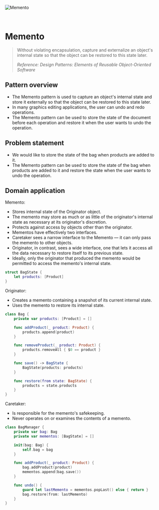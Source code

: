 ![Memento](https://github.com/user-attachments/assets/2c913554-ed5b-4df2-99e7-20b83e1f01b8)

<br />

# Memento

> Without violating encapsulation, capture and externalize an object's internal state so that the object can be restored to this state later.
>
> _Reference: Design Patterns: Elements of Reusable Object-Oriented Software_

## Pattern overview

- The Memento pattern is used to capture an object's internal state and store it externally so that the object can be restored to this state later.
- In many graphics editing applications, the user can undo and redo operations.
- The Memento pattern can be used to store the state of the document before each operation and restore it when the user wants to undo the operation.

## Problem statement

- We would like to store the state of the bag when products are added to it.
- The Memento pattern can be used to store the state of the bag when products are added to it and restore the state when the user wants to undo the operation.

## Domain application

Memento:

- Stores internal state of the Originator object.
- The memento may store as much or as little of the originator's internal state as necessary at its originator's discretion.
- Protects against access by objects other than the originator.
- Mementos have effectively two interfaces.
- Caretaker sees a narrow interface to the Memento — it can only pass the memento to other objects.
- Originator, in contrast, sees a wide interface, one that lets it access all the data necessary to restore itself to its previous state.
- Ideally, only the originator that produced the memento would be permitted to access the memento's internal state.

```swift
struct BagState {
    let products: [Product]
}
```

Originator:

- Creates a memento containing a snapshot of its current internal state.
- Uses the memento to restore its internal state.

```swift
class Bag {
    private var products: [Product] = []

    func addProduct(_ product: Product) {
        products.append(product)
    }

    func removeProduct(_ product: Product) {
        products.removeAll { $0 == product }
    }

    func save() -> BagState {
        BagState(products: products)
    }

    func restore(from state: BagState) {
        products = state.products
    }
}
```

Caretaker:

- Is responsible for the memento's safekeeping.
- Never operates on or examines the contents of a memento.

```swift
class BagManager {
    private var bag: Bag
    private var mementos: [BagState] = []

    init(bag: Bag) {
        self.bag = bag
    }

    func addProduct(_ product: Product) {
        bag.addProduct(product)
        mementos.append(bag.save())
    }

    func undo() {
        guard let lastMemento = mementos.popLast() else { return }
        bag.restore(from: lastMemento)
    }
}
```
